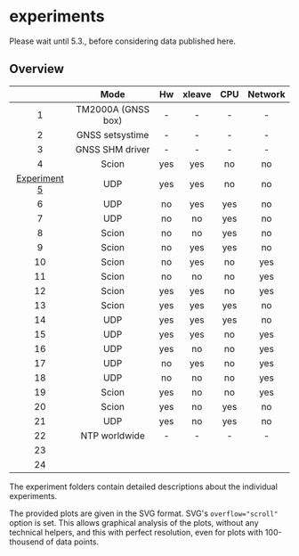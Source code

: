 # experiments

Please wait until 5.3., before considering data published here.

## Overview

|    |        Mode        |  Hw | xleave | CPU | Network |
|:--:|:------------------:|:---:|:------:|:---:|:-------:|
|  1 | TM2000A (GNSS box) |  -  |    -   |  -  |    -    |
|  2 |   GNSS setsystime  |  -  |    -   |  -  |    -    |
|  3 |   GNSS SHM driver  |  -  |    -   |  -  |    -    |
|  4 |        Scion       | yes |   yes  |  no |    no   |
|  [Experiment 5](5) |         UDP        | yes |   yes  |  no |    no   |
|  6 |         UDP        |  no |   yes  | yes |    no   |
|  7 |         UDP        |  no |   no   | yes |    no   |
|  8 |        Scion       |  no |   no   | yes |    no   |
|  9 |        Scion       |  no |   yes  | yes |    no   |
| 10 |        Scion       |  no |   yes  |  no |   yes   |
| 11 |        Scion       |  no |   no   |  no |   yes   |
| 12 |        Scion       | yes |   yes  |  no |   yes   |
| 13 |        Scion       | yes |   yes  | yes |    no   |
| 14 |         UDP        | yes |   yes  | yes |    no   |
| 15 |         UDP        | yes |   yes  |  no |   yes   |
| 16 |         UDP        | yes |   no   |  no |   yes   |
| 17 |         UDP        |  no |   yes  |  no |   yes   |
| 18 |         UDP        |  no |   no   |  no |   yes   |
| 19 |        Scion       | yes |   no   |  no |   yes   |
| 20 |        Scion       | yes |   no   | yes |    no   |
| 21 |         UDP        | yes |   no   | yes |    no   |
| 22 | NTP worldwide      |  -  |    -   |  -  |    -    |
| 23 |                    |     |        |     |         |
| 24 |                    |     |        |     |         |


The experiment folders contain detailed descriptions about the individual experiments.

The provided plots are given in the SVG format. SVG's ```overflow="scroll"``` option is set. This allows graphical analysis of the plots, without any technical helpers, and this with perfect resolution, even for plots with 100-thousend of data points.

